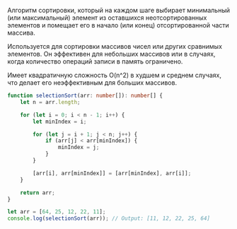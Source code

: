 Алгоритм сортировки, который на каждом шаге выбирает минимальный (или максимальный) элемент из оставшихся неотсортированных элементов и помещает его в начало (или конец) отсортированной части массива.

Используется для сортировки массивов чисел или других сравнимых элементов. Он эффективен для небольших массивов или в случаях, когда количество операций записи в память ограничено.

Имеет квадратичную сложность O(n^2) в худшем и среднем случаях, что делает его неэффективным для больших массивов.

```ts
function selectionSort(arr: number[]): number[] {
    let n = arr.length;

    for (let i = 0; i < n - 1; i++) {
        let minIndex = i;

        for (let j = i + 1; j < n; j++) {
            if (arr[j] < arr[minIndex]) {
                minIndex = j;
            }
        }

        [arr[i], arr[minIndex]] = [arr[minIndex], arr[i]];
    }

    return arr;
}

let arr = [64, 25, 12, 22, 11];
console.log(selectionSort(arr)); // Output: [11, 12, 22, 25, 64]
```